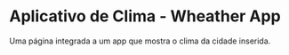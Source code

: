 # Aplicativo de Clima - Wheather App

Uma página integrada a um app que mostra o clima da cidade inserida.
